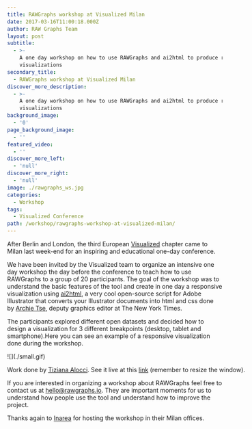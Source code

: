 ```yaml
---
title: RAWGraphs workshop at Visualized Milan
date: 2017-03-16T11:00:18.000Z
author: RAW Graphs Team
layout: post
subtitle:
  - >-
    A one day workshop on how to use RAWGraphs and ai2html to produce responsive
    visualizations
secondary_title:
  - RAWGraphs workshop at Visualized Milan
discover_more_description:
  - >-
    A one day workshop on how to use RAWGraphs and ai2html to produce responsive
    visualizations
background_image:
  - '0'
page_background_image:
  - ''
featured_video:
  - ''
discover_more_left:
  - 'null'
discover_more_right:
  - 'null'
image: ./rawgraphs_ws.jpg
categories:
  - Workshop
tags:
  - Visualized Conference
path: /workshop/rawgraphs-workshop-at-visualized-milan/
---
```

After Berlin and London, the third European <a href="http://visualized.com/milan/" target="_blank">Visualized</a> chapter came to Milan last week-end for an inspiring and educational one-day conference.

We have been invited by the Visualized team to organize an intensive one day workshop the day before the conference to teach how to use RAWGraphs to a group of 20 participants. The goal of the workshop was to understand the basic features of the tool and create in one day a responsive visualization using <a href="http://ai2html.org/" target="_blank">ai2html</a>, a very cool open-source script for Adobe Illustrator that converts your Illustrator documents into html and css done by <a href="https://twitter.com/archietse" target="_blank">Archie Tse</a>, deputy graphics editor at The New York Times.

The participants explored different open datasets and decided how to design a visualization for 3 different breakpoints (desktop, tablet and smartphone).Here you can see an example of a responsive visualization done during the workshop.

<div id="attachment_778" style="width: 650px" class="wp-caption alignnone">
  ![](./small.gif)
  
  <p id="caption-attachment-778" class="wp-caption-text">
    Work done by <a href="http://www.tizianaalocci.com/" target="_blank">Tiziana Alocci</a>. See it live at this <a href="https://rawgraphs.github.io/misc/visualized2016/tiziana_alocci/" target="_blank">link</a> (remember to resize the window).
  </p>
</div>

If you are interested in organizing a workshop about RAWGraphs feel free to contact us at <hello@rawgraphs.io>. They are important moments for us to understand how people use the tool and understand how to improve the project.

Thanks again to <a href="http://www.inarea.com/" target="_blank">Inarea</a> for hosting the workshop in their Milan offices.
